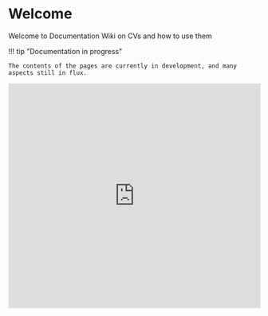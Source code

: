 # Welcome
Welcome to Documentation Wiki on CVs and how to use them



!!! tip "Documentation in progress"

    The contents of the pages are currently in development, and many aspects still in flux. 


<iframe style="border: 1px solid rgba(0, 0, 0, 0.1);" width="100%" height="450" src="https://embed.figma.com/slides/WTZCf1nysOfYn0WDH5PN6X/cmip7plans?node-id=1-312&embed-host=share" allowfullscreen></iframe>

<!--
## Projects
Currently there are several projects available. These are:

* `CMIP6Plus` - the current iteration of CMIP6 related sumbissions allowing us to test and prototype cutting edge improvements to usability and infrastructure and assess their suitability going forward. 
* `INPUT4MIPs` - forcings
* `OBS4MIPs` - observations

The structure of this documentation will be allow the subtitution of your relevant mip in the `<mip_name>` tags. Should your MIP not be features, please speak to us regarding resources and requirements. 

## Useful Links 
There are number of links that may infulence your workflow. Many of these can be found on the <a href='wcrp-cmip.org'> CMIP-IPO website </a>.

## iframe test
<iframe class="airtable-embed" src="https://airtable.com/embed/appaZflpqbFjA6pwV/shrfJsMoGB0KZ62nN?backgroundColor=purple&layout=card&viewControls=on" frameborder="0" onmousewheel="" width="100%" height="533" style="background: transparent; border: 1px solid #ccc;"></iframe>
## Project layout

    mkdocs.yml    # The configuration file.
    docs/
        index.md  # The documentation homepage.
        ...       # Other markdown pages, images and other files.
-->
